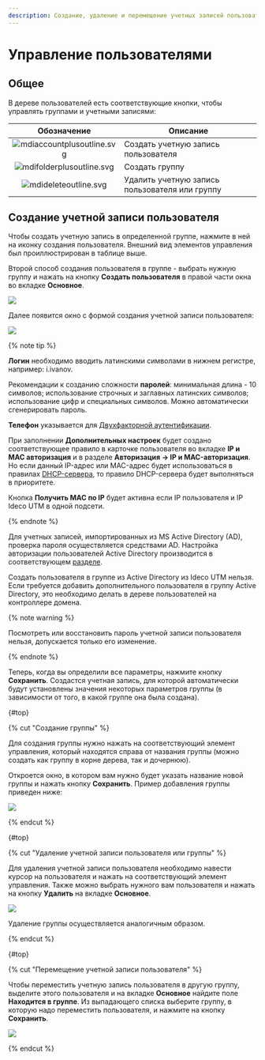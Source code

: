 ```yaml
---
description: Создание, удаление и перемещение учетных записей пользователей.
---
```


# Управление пользователями

## Общее

В дереве пользователей есть соответствующие кнопки, чтобы управлять группами и учетными записями:

|                                    Обозначение                                   | Описание                                       |
| :------------------------------------------------------------------------------: | ---------------------------------------------- |
| ![mdiaccountplusoutline.svg](../../../../_images/mdiaccountplusoutline.svg) | Создать учетную запись пользователя            |
|  ![mdifolderplusoutline.svg](../../../../_images/mdifolderplusoutline.svg)  | Создать группу                                 |
|      ![mdideleteoutline.svg](../../../../_images/mdideleteoutline.svg)      | Удалить учетную запись пользователя или группу |

## Создание учетной записи пользователя

Чтобы создать учетную запись в определенной группе, нажмите в ней на иконку создания пользователя. Внешний вид элементов управления был проиллюстрирован в таблице выше.

Второй способ создания пользователя в группе - выбрать нужную группу и нажать на кнопку **Создать пользователя** в правой части окна во вкладке **Основное**.

![](../../../../_images/user-management.gif)

Далее появится окно с формой создания учетной записи пользователя:

![](../../../../_images/user-management.png)

{% note tip %}

**Логин** необходимо вводить латинскими символами в нижнем регистре, например: i.ivanov. 

Рекомендации к созданию сложности **паролей**: минимальная длина - 10 символов; использование строчных и заглавных латинских символов; использование цифр и специальных символов. Можно автоматически сгенерировать пароль. 

**Телефон** указывается для [Двухфакторной аутентификации](../two-factor-authentication.md).

При заполнении **Дополнительных настроек** будет создано соответствующее правило в карточке пользователя во вкладке **IP и MAC авторизация** и в разделе **Авторизация -> IP и MAC-авторизация**. \
Но если данный IP-адрес или MAC-адрес будет использоваться в правилах [DHCP-сервера](../../services/dhcp.md), то правило DHCP-сервера будет выполняться в приоритете.

Кнопка **Получить MAC по IP** будет активна если IP пользователя и IP Ideco UTM в одной подсети.

{% endnote %}

Для учетных записей, импортированных из MS Active Directory (AD), проверка пароля осуществляется средствами AD. Настройка авторизации пользователей Active Directory производится в соответствующем [разделе](../active-directory/active-directory-user-authorization.md).

Создать пользователя в группе из Active Directory из Ideco UTM нельзя. Если требуется добавить дополнительного пользователя в группу Active Directory, это необходимо делать в дереве пользователей на контроллере домена.

{% note warning %}

Посмотреть или восстановить пароль учетной записи пользователя нельзя, допускается только его изменение.

{% endnote %}

Теперь, когда вы определили все параметры, нажмите кнопку **Сохранить**. Создастся учетная запись, для которой автоматически будут установлены значения некоторых параметров группы (в зависимости от того, в какой группе она была создана).

{#top}

{% cut "Создание группы" %}

Для создания группы нужно нажать на соответствующий элемент управления, который находятся справа от названия группы (можно создать как группу в корне дерева, так и дочернюю).

Откроется окно, в котором вам нужно будет указать название новой группы и нажать кнопку **Сохранить**. Пример добавления группы приведен ниже:

![](../../../../_images/user-management1.gif)

{% endcut %}

{#top}

{% cut "Удаление учетной записи пользователя или группы" %}

Для удаления учетной записи пользователя необходимо навести курсор на пользователя и нажать на соответствующий элемент управления. Также можно выбрать нужного вам пользователя и нажать на кнопку **Удалить** на вкладке **Основное**.

![](../../../../_images/user-management2.gif)

Удаление группы осуществляется аналогичным образом.

{% endcut %}

{#top}

{% cut "Перемещение учетной записи пользователя" %}

Чтобы переместить учетную запись пользователя в другую группу, выделите этого пользователя и на вкладке **Основное** найдите поле **Находится в группе**. Из выпадающего списка выберите группу, в которую надо переместить пользователя, и нажмите на кнопку **Сохранить**.

![](../../../../_images/user-management3.gif)

{% endcut %}

